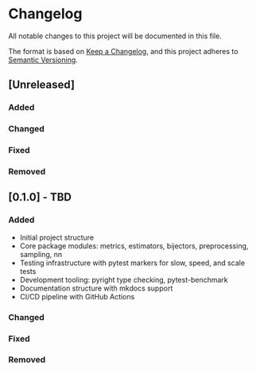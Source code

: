 # Changelog

All notable changes to this project will be documented in this file.

The format is based on [Keep a Changelog](https://keepachangelog.com/en/1.0.0/),
and this project adheres to [Semantic Versioning](https://semver.org/spec/v2.0.0.html).

## [Unreleased]

### Added
### Changed
### Fixed
### Removed

## [0.1.0] - TBD

### Added
- Initial project structure
- Core package modules: metrics, estimators, bijectors, preprocessing, sampling, nn
- Testing infrastructure with pytest markers for slow, speed, and scale tests
- Development tooling: pyright type checking, pytest-benchmark
- Documentation structure with mkdocs support
- CI/CD pipeline with GitHub Actions

### Changed

### Fixed

### Removed